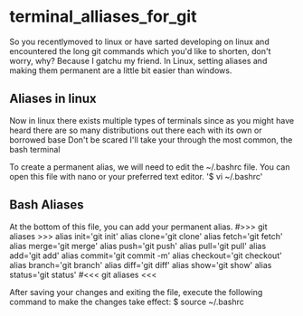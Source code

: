 # terminal_alliases_for_git
So you recentlymoved to linux or have sarted developing on linux and
encountered the long git commands which you'd like to shorten, don't worry, why?
Because I gatchu my friend.
In Linux, setting aliases and making them permanent are a little bit easier than windows.

## Aliases in linux
Now in linux there exists multiple types of terminals since as you might have heard there are so many distributions out there each with its own or borrowed base
Don't be scared I'll take your through the most common, the bash terminal

To create a permanent alias, we will need to edit the ~/.bashrc file. You can open this file with nano or your preferred text editor.
'$ vi ~/.bashrc'

## Bash Aliases
At the bottom of this file, you can add your permanent alias.
#>>> git aliases >>>
alias init='git init'
alias clone='git clone'
alias fetch='git fetch'
alias merge='git merge'
alias push='git push'
alias pull='git pull'
alias add='git add'
alias commit='git commit -m'
alias checkout='git checkout'
alias branch='git branch'
alias diff='git diff'
alias show='git show'
alias status='git status'
#<<< git aliases <<<

After saving your changes and exiting the file, execute the following command to make the changes take effect:
$ source ~/.bashrc
